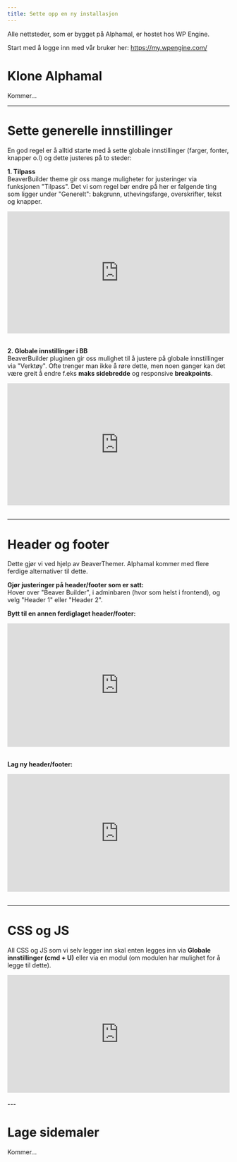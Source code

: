 ```yaml
--- 
title: Sette opp en ny installasjon
---
```


Alle nettsteder, som er bygget på Alphamal, er hostet hos WP Engine.

Start med å logge inn med vår bruker her: https://my.wpengine.com/

# Klone Alphamal

Kommer...

---

# Sette generelle innstillinger

En god regel er å alltid starte med å sette globale innstillinger (farger, fonter, knapper o.l) og dette justeres på to steder:

**1. Tilpass**  
BeaverBuilder theme gir oss mange muligheter for justeringer via funksjonen "Tilpass". Det vi som regel bør endre på her er følgende ting som ligger under "Generelt": bakgrunn, uthevingsfarge, overskrifter, tekst og knapper.

<div style="padding:55.05% 0 0 0;position:relative;"><iframe src="https://player.vimeo.com/video/354204953?autoplay=1&loop=1&portrait=0" style="position:absolute;top:0;left:0;width:100%;height:100%;" frameborder="0" allow="autoplay; fullscreen" allowfullscreen></iframe></div><script src="https://player.vimeo.com/api/player.js"></script> <br>

**2. Globale innstillinger i BB**  
BeaverBuilder pluginen gir oss mulighet til å justere på globale innstillinger via "Verktøy". Ofte trenger man ikke å røre dette, men noen ganger kan det være greit å endre f.eks __maks sidebredde__ og responsive __breakpoints__.

<div style="padding:55.05% 0 0 0;position:relative;"><iframe src="https://player.vimeo.com/video/354205783?autoplay=1&loop=1&portrait=0" style="position:absolute;top:0;left:0;width:100%;height:100%;" frameborder="0" allow="autoplay; fullscreen" allowfullscreen></iframe></div><script src="https://player.vimeo.com/api/player.js"></script> <br>

---

# Header og footer

Dette gjør vi ved hjelp av BeaverThemer. Alphamal kommer med flere ferdige alternativer til dette.

**Gjør justeringer på header/footer som er satt:**  
Hover over "Beaver Builder", i adminbaren (hvor som helst i frontend), og velg "Header 1" eller "Header 2".

**Bytt til en annen ferdiglaget header/footer:**
<div style="padding:55.52% 0 0 0;position:relative;"><iframe src="https://player.vimeo.com/video/354212441?autoplay=1&loop=1&portrait=0" style="position:absolute;top:0;left:0;width:100%;height:100%;" frameborder="0" allow="autoplay; fullscreen" allowfullscreen></iframe></div><script src="https://player.vimeo.com/api/player.js"></script> <br>

**Lag ny header/footer:**
<div style="padding:52.97% 0 0 0;position:relative;"><iframe src="https://player.vimeo.com/video/354213302?autoplay=1&loop=1&portrait=0" style="position:absolute;top:0;left:0;width:100%;height:100%;" frameborder="0" allow="autoplay; fullscreen" allowfullscreen></iframe></div><script src="https://player.vimeo.com/api/player.js"></script><br>

---

# CSS og JS

All CSS og JS som vi selv legger inn skal enten legges inn via **Globale innstillinger (cmd + U)** eller via en modul (om modulen har mulighet for å legge til dette).


<div style="padding:52.97% 0 0 0;position:relative;"><iframe src="https://player.vimeo.com/video/354207880?autoplay=1&loop=1&portrait=0" style="position:absolute;top:0;left:0;width:100%;height:100%;" frameborder="0" allow="autoplay; fullscreen" allowfullscreen></iframe></div><script src="https://player.vimeo.com/api/player.js"></script> <br>
---

# Lage sidemaler

Kommer...